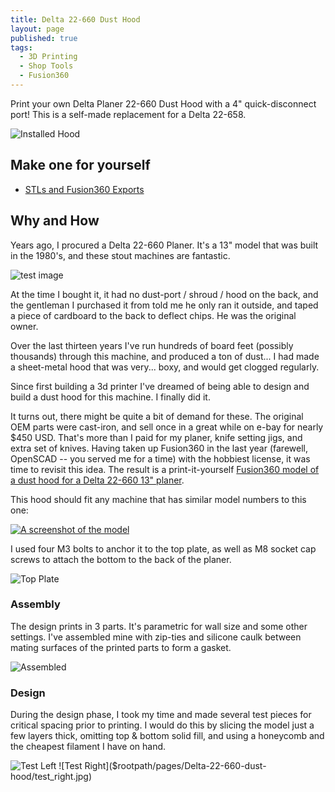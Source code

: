 ```yaml
---
title: Delta 22-660 Dust Hood
layout: page
published: true
tags:
  - 3D Printing
  - Shop Tools
  - Fusion360
---
```

Print your own Delta Planer 22-660 Dust Hood with a 4" quick-disconnect port!
This is a self-made replacement for a Delta 22-658.

![Installed Hood]($rootpath/pages/Delta-22-660-dust-hood/installed.jpg)

## Make one for yourself
* [STLs and Fusion360 Exports](https://github.com/bvarner/bricabrac/tree/master/tools/PlanerDustShroud)

## Why and How
Years ago, I procured a Delta 22-660 Planer. It's a 13" model that was built in the 1980's, and these stout machines are fantastic.

![test image]($rootpath/pages/Delta-22-660-dust-hood/nameplate.jpg)

At the time I bought it, it had no dust-port / shroud / hood on the back, and the gentleman I purchased it from told me he only ran it outside, and taped a piece of cardboard to the back to deflect chips. He was the original owner.

Over the last thirteen years I've run hundreds of board feet (possibly thousands) through this machine, and produced a ton of dust... I had made a sheet-metal hood that was very... boxy, and would get clogged regularly.

Since first building a 3d printer I've dreamed of being able to design and build a dust hood for this machine. I finally did it.

It turns out, there might be quite a bit of demand for these. The original OEM parts were cast-iron, and sell once in a great while on e-bay for nearly $450 USD. That's more than I paid for my planer, knife setting jigs, and extra set of knives.
Having taken up Fusion360 in the last year (farewell, OpenSCAD -- you served me for a time) with the hobbiest license, it was time to revisit this idea.
The result is a print-it-yourself [Fusion360 model of a dust hood for a Delta 22-660 13" planer](https://a360.co/3xQ8jW9).

This hood should fit any machine that has similar model numbers to this one:

[![A screenshot of the model]($rootpath/pages/Delta-22-660-dust-hood/Model.jpg)](https://a360.co/3xQ8jW9)

I used four M3 bolts to anchor it to the top plate, as well as M8 socket cap screws to attach the bottom to the back of the planer.

![Top Plate]($rootpath/pages/Delta-22-660-dust-hood/hood_connection.jpg)


### Assembly
The design prints in 3 parts. It's parametric for wall size and some other settings. I've assembled mine with zip-ties
and silicone caulk between mating surfaces of the printed parts to form a gasket.

![Assembled]($rootpath/pages/Delta-22-660-dust-hood/assembled.jpg)

### Design
During the design phase, I took my time and made several test pieces for critical spacing prior to printing.
I would do this by slicing the model just a few layers thick, omitting top & bottom solid fill, and using a honeycomb
and the cheapest filament I have on hand.

![Test Left]($rootpath/pages/Delta-22-660-dust-hood/test_left.jpg)
![Test Right]($rootpath/pages/Delta-22-660-dust-hood/test_right.jpg)
